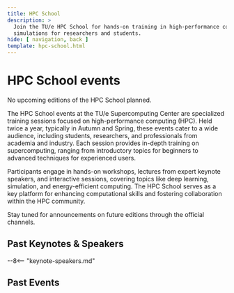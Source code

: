 ```yaml
---
title: HPC School
description: >
  Join the TU/e HPC School for hands-on training in high-performance computing, enhancing skills in data processing and
  simulations for researchers and students.
hide: [ navigation, back ]
template: hpc-school.html
---
```


# HPC School events

No upcoming editions of the HPC School planned.

The HPC School events at the TU/e Supercomputing Center are specialized training sessions focused on high-performance
computing (HPC). Held twice a year, typically in Autumn and Spring, these events cater to a wide audience, including
students, researchers, and professionals from academia and industry. Each session provides in-depth training on
supercomputing, ranging from introductory topics for beginners to advanced techniques for experienced users.

Participants engage in hands-on workshops, lectures from expert keynote speakers, and interactive sessions, covering
topics like deep learning, simulation, and energy-efficient computing. The HPC School serves as a key platform for
enhancing computational skills and fostering collaboration within the HPC community.

Stay tuned for announcements on future editions through the official channels.

## Past Keynotes & Speakers

--8<-- "keynote-speakers.md"

## Past Events
